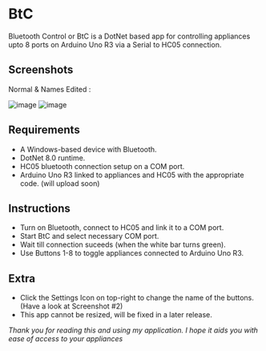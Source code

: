 # BtC

Bluetooth Control or BtC is a DotNet based app for controlling appliances upto 8 ports on Arduino Uno R3 via a Serial to HC05 connection.

## Screenshots
Normal & Names Edited :

![image](https://github.com/ace-1511/BtC/assets/83059735/d6f0ecbe-fa7f-4f50-89e1-4e9029f92c6c)    ![image](https://github.com/ace-1511/BtC/assets/83059735/c441e85d-76d9-47c0-b6d6-5efebd732928)

## Requirements
 - A Windows-based device with Bluetooth.
 - DotNet 8.0 runtime.
 - HC05 bluetooth connection setup on a COM port.
 - Arduino Uno R3 linked to appliances and HC05 with the appropriate code. (will upload soon)

## Instructions
 - Turn on Bluetooth, connect to HC05 and link it to a COM port.
 - Start BtC and select necessary COM port.
 - Wait till connection suceeds (when the white bar turns green).
 - Use Buttons 1-8 to toggle appliances connected to Arduino Uno R3.

## Extra
 - Click the Settings Icon on top-right to change the name of the buttons. (Have a look at Screenshot #2)
 - This app cannot be resized, will be fixed in a later release.




*Thank you for reading this and using my application. I hope it aids you with ease of access to your appliances*
